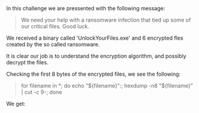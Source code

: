##

In this challenge we are pressented with the following message:

> We need your help with a ransomware infection that tied up some of our critical files. Good luck.

We received a binary called 'UnlockYourFiles.exe' and 6 encrypted fles created by the so called ransomware.

It is clear our job is to understand the encryption algorithm, and possibly decrypt the files.

Checking the first 8 bytes of the encrypted files, we see the following:
> for filename in *; do echo "${filename}":;  hexdump -n8 "${filename}" | cut -c 9-; done

We get: 
